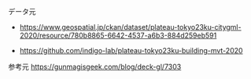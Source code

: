 データ元

- https://www.geospatial.jp/ckan/dataset/plateau-tokyo23ku-citygml-2020/resource/780b8865-6642-4537-a6b3-884d259eb591

- https://github.com/indigo-lab/plateau-tokyo23ku-building-mvt-2020

参考元
https://gunmagisgeek.com/blog/deck-gl/7303
